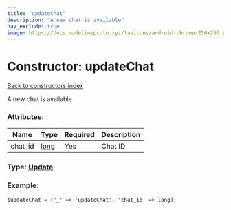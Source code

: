 ```yaml
---
title: "updateChat"
description: "A new chat is available"
nav_exclude: true
image: https://docs.madelineproto.xyz/favicons/android-chrome-256x256.png
---
```

# Constructor: updateChat  
[Back to constructors index](/API_docs/constructors/index.html)



A new chat is available

### Attributes:

| Name     |    Type       | Required | Description |
|----------|---------------|----------|-------------|
|chat\_id|[long](/API_docs/types/long.html) | Yes|Chat ID|



### Type: [Update](/API_docs/types/Update.html)


### Example:

```
$updateChat = ['_' => 'updateChat', 'chat_id' => long];
```  
